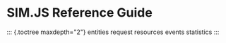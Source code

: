 SIM.JS Reference Guide
======================

::: {.toctree maxdepth="2"}
entities request resources events statistics
:::
